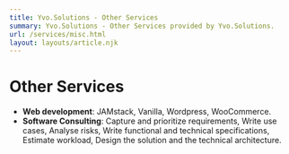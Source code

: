 ```yaml
---
title: Yvo.Solutions - Other Services
summary: Yvo.Solutions - Other Services provided by Yvo.Solutions.
url: /services/misc.html
layout: layouts/article.njk
---
```


# Other Services

* **Web development**: JAMstack, Vanilla, Wordpress, WooCommerce.
* **Software Consulting**: Capture and prioritize requirements, Write use cases, Analyse risks, Write functional and technical specifications, Estimate workload, Design the solution and the technical architecture.